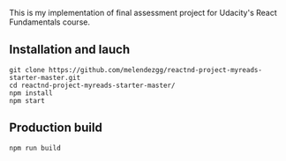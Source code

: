 This is my implementation of final assessment project for Udacity's React Fundamentals course.

## Installation and lauch

```
git clone https://github.com/melendezgg/reactnd-project-myreads-starter-master.git
cd reactnd-project-myreads-starter-master/
npm install
npm start
```

## Production build

```
npm run build
```